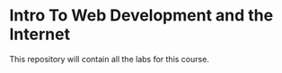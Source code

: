 # Intro To Web Development and the Internet
This repository will contain all the labs for this course.